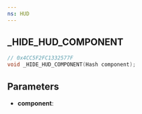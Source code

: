 ```yaml
---
ns: HUD
---
```

## _HIDE_HUD_COMPONENT

```c
// 0x4CC5F2FC1332577F
void _HIDE_HUD_COMPONENT(Hash component);
```

## Parameters
* **component**:

